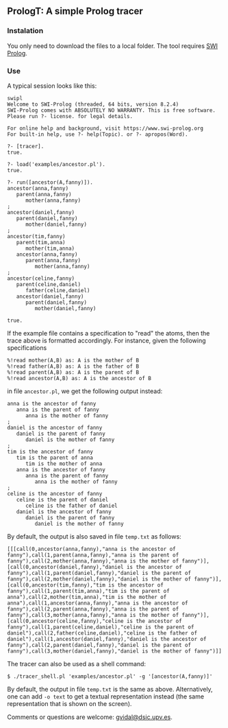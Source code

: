 ## PrologT: A simple Prolog tracer

### Instalation

You only need to download the files to a local folder.
The tool requires 
[SWI Prolog](https://www.swi-prolog.org/).

### Use 

A typical session looks like this:

```
swipl
Welcome to SWI-Prolog (threaded, 64 bits, version 8.2.4)
SWI-Prolog comes with ABSOLUTELY NO WARRANTY. This is free software.
Please run ?- license. for legal details.

For online help and background, visit https://www.swi-prolog.org
For built-in help, use ?- help(Topic). or ?- apropos(Word).

?- [tracer].
true.

?- load('examples/ancestor.pl').
true.

?- run([ancestor(A,fanny)]).
ancestor(anna,fanny)
   parent(anna,fanny)
      mother(anna,fanny)
;
ancestor(daniel,fanny)
   parent(daniel,fanny)
      mother(daniel,fanny)
;
ancestor(tim,fanny)
   parent(tim,anna)
      mother(tim,anna)
   ancestor(anna,fanny)
      parent(anna,fanny)
         mother(anna,fanny)
;
ancestor(celine,fanny)
   parent(celine,daniel)
      father(celine,daniel)
   ancestor(daniel,fanny)
      parent(daniel,fanny)
         mother(daniel,fanny)

true.
```
If the example file contains a specification to "read" the atoms, then the trace above is formatted accordingly. For instance, given the following 
specifications

```
%!read mother(A,B) as: A is the mother of B
%!read father(A,B) as: A is the father of B
%!read parent(A,B) as: A is the parent of B
%!read ancestor(A,B) as: A is the ancestor of B
```
in file ``ancestor.pl``, we get the following
output instead:

```
anna is the ancestor of fanny
   anna is the parent of fanny
      anna is the mother of fanny
;
daniel is the ancestor of fanny
   daniel is the parent of fanny
      daniel is the mother of fanny
;
tim is the ancestor of fanny
   tim is the parent of anna
      tim is the mother of anna
   anna is the ancestor of fanny
      anna is the parent of fanny
         anna is the mother of fanny
;
celine is the ancestor of fanny
   celine is the parent of daniel
      celine is the father of daniel
   daniel is the ancestor of fanny
      daniel is the parent of fanny
         daniel is the mother of fanny

```

By default, the output is also saved in file ```temp.txt``` as follows:

```
[[[call(0,ancestor(anna,fanny),"anna is the ancestor of fanny"),call(1,parent(anna,fanny),"anna is the parent of fanny"),call(2,mother(anna,fanny),"anna is the mother of fanny")],[call(0,ancestor(daniel,fanny),"daniel is the ancestor of fanny"),call(1,parent(daniel,fanny),"daniel is the parent of fanny"),call(2,mother(daniel,fanny),"daniel is the mother of fanny")],[call(0,ancestor(tim,fanny),"tim is the ancestor of fanny"),call(1,parent(tim,anna),"tim is the parent of anna"),call(2,mother(tim,anna),"tim is the mother of anna"),call(1,ancestor(anna,fanny),"anna is the ancestor of fanny"),call(2,parent(anna,fanny),"anna is the parent of fanny"),call(3,mother(anna,fanny),"anna is the mother of fanny")],[call(0,ancestor(celine,fanny),"celine is the ancestor of fanny"),call(1,parent(celine,daniel),"celine is the parent of daniel"),call(2,father(celine,daniel),"celine is the father of daniel"),call(1,ancestor(daniel,fanny),"daniel is the ancestor of fanny"),call(2,parent(daniel,fanny),"daniel is the parent of fanny"),call(3,mother(daniel,fanny),"daniel is the mother of fanny")]]
```
The tracer can also be used as a shell command:

```
$ ./tracer_shell.pl 'examples/ancestor.pl' -g '[ancestor(A,fanny)]'
```

By default, the output in file ```temp.txt``` is the same as above. Alternatively, one can add ```-o text``` to get a textual representation instead (the same representation that is shown on the screen).

Comments or questions are welcome: [gvidal@dsic.upv.es](mailto:gvidal@dsic.upv.es).